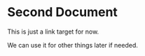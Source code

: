 # Second Document

This is just a link target for now.

We can use it for other things later if needed.

[//begin]: # 'Autogenerated link references for markdown compatibility'
[first-document]: first-document 'First Document'
[//end]: # 'Autogenerated link references'
